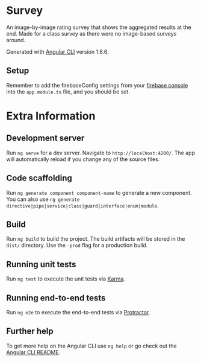 # Survey

An image-by-image rating survey that shows the aggregated results at the end. Made for a class survey as there were no image-based surveys around.

Generated with [Angular CLI](https://github.com/angular/angular-cli) version 1.6.6.

## Setup

Remember to add the firebaseConfig settings from your [firebase console](https://console.firebase.google.com/) into the `app.module.ts` file, and you should be set.

# Extra Information

## Development server

Run `ng serve` for a dev server. Navigate to `http://localhost:4200/`. The app will automatically reload if you change any of the source files.

## Code scaffolding

Run `ng generate component component-name` to generate a new component. You can also use `ng generate directive|pipe|service|class|guard|interface|enum|module`.

## Build

Run `ng build` to build the project. The build artifacts will be stored in the `dist/` directory. Use the `-prod` flag for a production build.

## Running unit tests

Run `ng test` to execute the unit tests via [Karma](https://karma-runner.github.io).

## Running end-to-end tests

Run `ng e2e` to execute the end-to-end tests via [Protractor](http://www.protractortest.org/).

## Further help

To get more help on the Angular CLI use `ng help` or go check out the [Angular CLI README](https://github.com/angular/angular-cli/blob/master/README.md).
